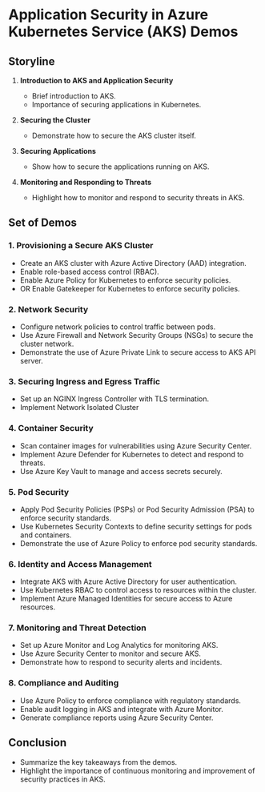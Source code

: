 # Application Security in Azure Kubernetes Service (AKS) Demos

## Storyline

1. **Introduction to AKS and Application Security**
   - Brief introduction to AKS.
   - Importance of securing applications in Kubernetes.

2. **Securing the Cluster**
   - Demonstrate how to secure the AKS cluster itself.

3. **Securing Applications**
   - Show how to secure the applications running on AKS.

4. **Monitoring and Responding to Threats**
   - Highlight how to monitor and respond to security threats in AKS.

## Set of Demos

### 1. Provisioning a Secure AKS Cluster
- Create an AKS cluster with Azure Active Directory (AAD) integration.
- Enable role-based access control (RBAC).
- Enable Azure Policy for Kubernetes to enforce security policies.
- OR Enable Gatekeeper for Kubernetes to enforce security policies.

### 2. Network Security
- Configure network policies to control traffic between pods.
- Use Azure Firewall and Network Security Groups (NSGs) to secure the cluster network.
- Demonstrate the use of Azure Private Link to secure access to AKS API server.

### 3. Securing Ingress and Egress Traffic
- Set up an NGINX Ingress Controller with TLS termination.
- Implement Network Isolated Cluster

### 4. Container Security
- Scan container images for vulnerabilities using Azure Security Center.
- Implement Azure Defender for Kubernetes to detect and respond to threats.
- Use Azure Key Vault to manage and access secrets securely.

### 5. Pod Security
- Apply Pod Security Policies (PSPs) or Pod Security Admission (PSA) to enforce security standards.
- Use Kubernetes Security Contexts to define security settings for pods and containers.
- Demonstrate the use of Azure Policy to enforce pod security standards.

### 6. Identity and Access Management
- Integrate AKS with Azure Active Directory for user authentication.
- Use Kubernetes RBAC to control access to resources within the cluster.
- Implement Azure Managed Identities for secure access to Azure resources.

### 7. Monitoring and Threat Detection
- Set up Azure Monitor and Log Analytics for monitoring AKS.
- Use Azure Security Center to monitor and secure AKS.
- Demonstrate how to respond to security alerts and incidents.

### 8. Compliance and Auditing
- Use Azure Policy to enforce compliance with regulatory standards.
- Enable audit logging in AKS and integrate with Azure Monitor.
- Generate compliance reports using Azure Security Center.

## Conclusion
- Summarize the key takeaways from the demos.
- Highlight the importance of continuous monitoring and improvement of security practices in AKS.
